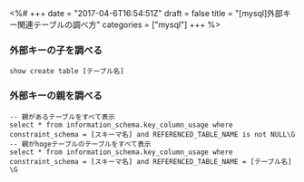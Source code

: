 <%#
+++
date = "2017-04-6T16:54:51Z"
draft = false
title = "[mysql]外部キー関連テーブルの調べ方"
categories = ["mysql"]
+++
%>

### 外部キーの子を調べる

```
show create table [テーブル名]
```

### 外部キーの親を調べる

```
-- 親があるテーブルをすべて表示
select * from information_schema.key_column_usage where constraint_schema = [スキーマ名] and REFERENCED_TABLE_NAME is not NULL\G
-- 親がhogeテーブルのテーブルをすべて表示
select * from information_schema.key_column_usage where constraint_schema = [スキーマ名] and REFERENCED_TABLE_NAME = [テーブル名] \G
```
